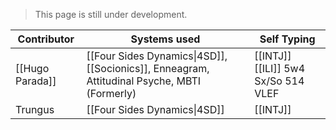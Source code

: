 > This page is still under development.

| Contributor     | Systems used                                                                                | Self Typing                         |
| --------------- | ------------------------------------------------------------------------------------------- | ----------------------------------- |
| [[Hugo Parada]] | [[Four Sides Dynamics\|4SD]], [[Socionics]], Enneagram, Attitudinal Psyche, MBTI (Formerly) | [[INTJ]] [[ILI]] 5w4 Sx/So 514 VLEF |
| Trungus         | [[Four Sides Dynamics\|4SD]]                                                                | [[INTJ]]                            |
